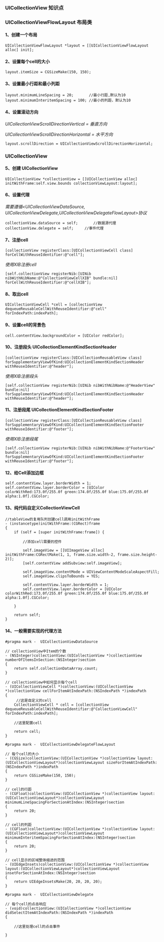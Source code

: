 ### UICollectionView 知识点

### UICollectionViewFlowLayout 布局类

#### 1、创建一个布局

```objc
UICollectionViewFlowLayout *layout = [[UICollectionViewFlowLayout alloc] init];
```

#### 2、设置每个cell的大小

```objc
layout.itemSize = CGSizeMake(150, 150);
```

#### 3、设置最小行距和最小列距

```objc
layout.minimumLineSpacing = 20;       //最小行距,默认为10
layout.minimumInteritemSpacing = 100; //最小的列距，默认为10
```

#### 4、设置滚动方向

*UICollectionViewScrollDirectionVertical = 垂直方向*

*UICollectionViewScrollDirectionHorizontal = 水平方向*
    	
```objc
layout.scrollDirection = UICollectionViewScrollDirectionHorizontal;
```

### UICollectionView

#### 5、创建 UICollectionView

```
UICollectionView *collectionView = [[UICollectionView alloc]  initWithFrame:self.view.bounds collectionViewLayout:layout];
```

#### 6、设置代理 

*需要遵循<UICollectionViewDataSource, UICollectionViewDelegate,UICollectionViewDelegateFlowLayout>协议*

```objc
collectionView.dataSource = self;	    //数据源代理
collectionView.delegate = self;		//事件代理
```

#### 7、注册cell

```objc
[collectionView registerClass:[UICollectionViewCell class] forCellWithReuseIdentifier:@"cell"];
```

*使用XIB注册cell*

```objc
[self.collectionView registerNib:[UINib nibWithNibName:@"CollectionViewCellXIB" bundle:nil] forCellWithReuseIdentifier:@"cellXIB"];
```

#### 8、取出cell

```objc
UICollectionViewCell *cell = [collectionView dequeueReusableCellWithReuseIdentifier:@"cell" forIndexPath:indexPath];
```

#### 9、设置cell的背景色

```objc
cell.contentView.backgroundColor = [UIColor redColor];
```

#### 10、注册段头   UICollectionElementKindSectionHeader

```objc
[collectionView registerClass:[UICollectionReusableView class] forSupplementaryViewOfKind:UICollectionElementKindSectionHeader withReuseIdentifier:@"header"];
```

*使用XIB注册段头*

```objc
[self.collectionView registerNib:[UINib nibWithNibName:@"HeaderView"  bundle:nil] forSupplementaryViewOfKind:UICollectionElementKindSectionHeader  withReuseIdentifier:@"header"];
```

#### 11、注册段尾   UICollectionElementKindSectionFooter

```objc
[collectionView registerClass:[UICollectionReusableView class] forSupplementaryViewOfKind:UICollectionElementKindSectionFooter withReuseIdentifier:@"footer"];
```
	
*使用XIB注册段尾*

```objc
[self.collectionView registerNib:[UINib nibWithNibName:@"FooterView" bundle:nil] forSupplementaryViewOfKind:UICollectionElementKindSectionFooter withReuseIdentifier:@"footer"];
```

#### 12、给Cell添加边框

```objc
self.contentView.layer.borderWidth = 1;
self.contentView.layer.borderColor = [UIColor colorWithRed:173.0f/255.0f green:174.0f/255.0f blue:175.0f/255.0f alpha:1.0f].CGColor;
```

#### 13、纯代码自定义CollectionViewCell

```objc
//tableView的复用队列创建cell调用initWithFrame
- (instancetype)initWithFrame:(CGRect)frame
{
    if (self = [super initWithFrame:frame]) {
        
        //添加cell需要的控件
        
        self.imageView = [[UIImageView alloc] initWithFrame:CGRectMake(1, 1, frame.size.width-2, frame.size.height-2)];
        [self.contentView addSubview:self.imageView];
        
        self.imageView.contentMode = UIViewContentModeScaleAspectFill;
        self.imageView.clipsToBounds = YES;
        
        self.contentView.layer.borderWidth = 1;
        self.contentView.layer.borderColor = [UIColor colorWithRed:173.0f/255.0f green:174.0f/255.0f blue:175.0f/255.0f alpha:1.0f].CGColor;   
        
    }
    
    return self;
}
```


#### 14、一般需要实现的代理方法

```objc
#pragma mark -  UICollectionViewDataSource

// collectionView中Item的个数
- (NSInteger)collectionView:(UICollectionView *)collectionView numberOfItemsInSection:(NSInteger)section
{
    return self.collectionDataArray.count;
}

// collectionView中如何显示每个cell
- (UICollectionViewCell *)collectionView:(UICollectionView *)collectionView cellForItemAtIndexPath:(NSIndexPath *)indexPath
{
	 //这是自定义的cell
    CollectionViewCell * cell = [collectionView dequeueReusableCellWithReuseIdentifier:@"CollectionViewCell" forIndexPath:indexPath];
    
    //这里配置cell
    
    return cell;
}

#pragma mark -  UICollectionViewDelegateFlowLayout

// 每个cell的大小
- (CGSize)collectionView:(UICollectionView *)collectionView layout:(UICollectionViewLayout*)collectionViewLayout sizeForItemAtIndexPath:(NSIndexPath *)indexPath
{
    return CGSizeMake(150, 150);
}

// cell的行距
- (CGFloat)collectionView:(UICollectionView *)collectionView layout:(UICollectionViewLayout*)collectionViewLayout minimumLineSpacingForSectionAtIndex:(NSInteger)section
{
    return 20;
}

// cell的列距
- (CGFloat)collectionView:(UICollectionView *)collectionView layout:(UICollectionViewLayout*)collectionViewLayout minimumInteritemSpacingForSectionAtIndex:(NSInteger)section
{
    return 20;
}

// cell显示的区域整体缩进的范围
- (UIEdgeInsets)collectionView:(UICollectionView *)collectionView layout:(UICollectionViewLayout*)collectionViewLayout insetForSectionAtIndex:(NSInteger)section
{
    return UIEdgeInsetsMake(20, 20, 20, 20);
}

#pragma mark -  UICollectionViewDelegate

// 每个cell的点击响应
- (void)collectionView:(UICollectionView *)collectionView didSelectItemAtIndexPath:(NSIndexPath *)indexPath
{
  
    //这里处理cell的点击事件
        
}
```
	